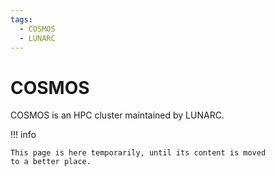 ```yaml
---
tags:
  - COSMOS
  - LUNARC
---
```


# COSMOS

COSMOS is an HPC cluster maintained by LUNARC.

!!! info

    This page is here temporarily, until its content is moved
    to a better place.
